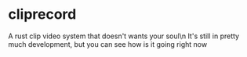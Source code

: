 # cliprecord
 A rust clip video system that doesn't wants your soul\n
It's still in pretty much development, but you can see how is it going right now

